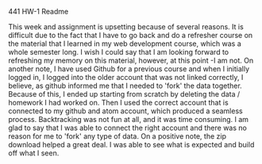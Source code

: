 441 HW-1 Readme

This week and assignment is upsetting because of several reasons. It is difficult due to the
fact that I have to go back and do a refresher course on the material that I learned in my
web development course, which was a whole semester long. I wish I could say that I am looking forward to refreshing my
memory on this material, however, at this point -I am not. On another note, I have used Github
for a previous course and when I initially logged in,  I logged into the older account that
was not linked correctly, I believe, as github informed me that I needed to 'fork' the
data together. Because of this, I ended up starting from scratch by deleting the data / homework I had
worked on. Then I used the correct account that is connected to my github and atom account, which produced a
seamless process. Backtracking was not fun at all, and it was time consuming. I am glad to say that I was able to connect
the right account and there was no reason for me to 'fork' any type of data. On a positive note, the zip download
helped a great deal. I was able to see what is expected and build off what I seen.    
